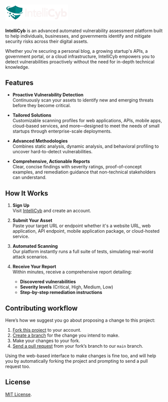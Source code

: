 ## <img src="logo.png" alt="IntelliCyb" width="200"/>

**IntelliCyb** is an advanced automated vulnerability assessment platform built to help individuals, businesses, and governments identify and mitigate security risks across their digital assets.

Whether you're securing a personal blog, a growing startup's APIs, a government portal, or a cloud infrastructure, IntelliCyb empowers you to detect vulnerabilities proactively without the need for in-depth technical knowledge.

## Features

- **Proactive Vulnerability Detection**  
  Continuously scan your assets to identify new and emerging threats before they become critical.

- **Tailored Solutions**  
  Customizable scanning profiles for web applications, APIs, mobile apps, cloud-based services, and more—designed to meet the needs of small startups through enterprise-scale deployments.

- **Advanced Methodologies**  
  Combines static analysis, dynamic analysis, and behavioral profiling to uncover hard-to-detect vulnerabilities.

- **Comprehensive, Actionable Reports**  
  Clear, concise findings with severity ratings, proof-of-concept examples, and remediation guidance that non-technical stakeholders can understand.

## How It Works

1. **Sign Up**  
   Visit [IntelliCyb][website] and create an account.

2. **Submit Your Asset**  
   Paste your target URL or endpoint whether it's a website URL, web application, API endpoint, mobile application package, or cloud-hosted service.

3. **Automated Scanning**  
   Our platform instantly runs a full suite of tests, simulating real-world attack scenarios.

4. **Receive Your Report**  
   Within minutes, receive a comprehensive report detailing:
   - **Discovered vulnerabilities**
   - **Severity levels** (Critical, High, Medium, Low)
   - **Step-by-step remediation instructions**
  
[website]: https://www.intellicyb.com/

## Contributing workflow

Here’s how we suggest you go about proposing a change to this project:

1. [Fork this project][fork] to your account.
2. [Create a branch][branch] for the change you intend to make.
3. Make your changes to your fork.
4. [Send a pull request][pr] from your fork’s branch to our `main` branch.

Using the web-based interface to make changes is fine too, and will help you
by automatically forking the project and prompting to send a pull request too.

[fork]: https://help.github.com/articles/fork-a-repo/
[branch]: https://help.github.com/articles/creating-and-deleting-branches-within-your-repository
[pr]: https://help.github.com/articles/using-pull-requests/

## License

[MIT License](./LICENSE).
